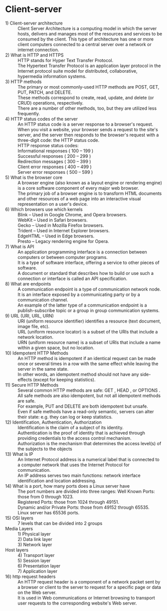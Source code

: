 # Client-server
<dl>
 <dt>1) Client-server architecture</dt>
	<dd>Client Server Architecture is a computing model in which the server hosts,
	delivers and manages most of the resources and services to be consumed by the client.
	This type of architecture has one or more client computers connected to a central server over a network or internet connection.</dd>
 
 <dt>2) What is HTTP and HTTPS</dt>
	<dd>HTTP stands for Hyper Text Transfer Protocol.</dd>
	<dd>The Hypertext Transfer Protocol is an application layer protocol in the Internet protocol suite model for 
	distributed, collaborative, hypermedia information systems.</dd>

 <dt>3) HTTP methods</dt>
	<dd>The primary or most commonly-used HTTP methods are POST, GET, PUT, PATCH, and DELETE.</dd>
	<dd>These methods correspond to create, read, update, and delete (or CRUD) operations, respectively.</dd>
	<dd>There are a number of other methods, too, but they are utilized less frequently.</dd>
	
 <dt>4) HTTP status codes of the server</dt>
	<dd>An HTTP status code is a server response to a browser's request.</dd>
	<dd>When you visit a website, your browser sends a request to the site's server,
	and the server then responds to the browser's request with a three-digit code: the HTTP status code.<dd>
	<dd>HTTP response status codes:</dd>
		<dd>Informational responses ( 100 – 199 )</dd>
		<dd>Successful responses ( 200 – 299 )</dd>
		<dd>Redirection messages ( 300 – 399 )</dd>
		<dd>Client error responses ( 400 – 499 )</dd>
		<dd>Server error responses ( 500 – 599 )</dd>
	
 <dt>5) What is the browser core</dt>
	<dd>A browser engine (also known as a layout engine or rendering engine) is a core software component of every major web browser.</dd>
	<dd>The primary job of a browser engine is to transform HTML documents and other resources of a web page into an interactive visual representation on a user's device.</dd>
 
 <dt>6) Which browsers use which kernels</dt>
	<dd>Blink – Used in Google Chrome, and Opera browsers.</dd>
	<dd>WebKit – Used in Safari browsers.</dd>
	<dd>Gecko – Used in Mozilla Firefox browsers.</dd>
	<dd>Trident – Used in Internet Explorer browsers.</dd>
	<dd>EdgeHTML – Used in Edge browsers.</dd>
	<dd>Presto – Legacy rendering engine for Opera.</dd>
	
 <dt>7) What is API</dt>
	<dd>An application programming interface is a connection between computers or between computer programs.</dd>
	<dd>It is a type of software interface, offering a service to other pieces of software.</dd>
	<dd>A document or standard that describes how to build or use such a connection or interface is called an API specification.</dd>

 <dt>8) What are endpoints</dt>
	<dd>A communication endpoint is a type of communication network node. It is an interface exposed by a communicating party or by a communication channel.</dd>
	<dd>An example of the latter type of a communication endpoint is a publish-subscribe topic or a group in group communication systems.</dd>

 <dt>9) URL (URI, URL, URN)</dt>
	<dd>URI (uniform resource identifier) identifies a resource (text document, image file, etc).</dd>
	<dd>URL (uniform resource locator) is a subset of the URIs that include a network location.</dd>
	<dd>URN (uniform resource name) is a subset of URIs that include a name within a given space, but no location.</dd>

 <dt>10) Idempotent HTTP Methods</dt>
	<dd>An HTTP method is idempotent if an identical request can be made once or several times in a row with the same effect while leaving the server in the same state.</dd>
	<dd>In other words, an idempotent method should not have any side-effects (except for keeping statistics).</dd>

 <dt>11) Secure HTTP Methods</dt>
  <dd>Several common HTTP methods are safe: GET , HEAD , or OPTIONS . All safe methods are also idempotent, but not all idempotent methods are safe.</dd>
  <dd>For example, PUT and DELETE are both idempotent but unsafe.</dd>
  <dd>Even if safe methods have a read-only semantic, servers can alter their state: e.g. they can log or keep statistics.	</dd>

 <dt>12) Identification, Authentication, Authorization</dt>
	<dd>Identification is the claim of a subject of its identity.</dd>
	<dd>Authentication is the proof of identity that is achieved through providing credentials to the access control mechanism.</dd>
	<dd>Authorization is the mechanism that determines the access level(s) of the subjects to the objects</dd>

 <dt>13) What is IP</dt>
	<dd>An Internet Protocol address is a numerical label that is connected to a computer network that uses the Internet Protocol for communication.</dd>
	<dd>An IP address serves two main functions: network interface identification and location addressing.</dd>

 <dt>14) What is a port, how many ports does a Linux server have</dt>
	<dd>The port numbers are divided into three ranges: Well Known Ports: those from 0 through 1023.</dd>
	<dd>Registered Ports: those from 1024 through 49151.</dd>
	<dd>Dynamic and/or Private Ports: those from 49152 through 65535.</dd>
	<dd>Linux server has 65536 ports.</dd>
 <dt>15) OSI layers</dt>
	<dd>7 levels that can be divided into 2 groups</dd>
		<dt>Media Layers</dt>
		      <dd>1) Physical layer</dd>
		      <dd>2) Data link layer</dd>
		      <dd>3) Network layer</dd>
		<dt>Host layers</dt>
		      <dd>4) Transport layer</dd>
		      <dd>5) Session layer</dd>
		      <dd>6) Presentation layer</dd>
		      <dd>7) Application layer</dd>
 <dt>16) http request headers</dt>
	<dd>An HTTP request header is a component of a network packet sent by a browser or client to the server to request for a specific page or data on the Web server.</dd>
  <dd>It is used in Web communications or Internet browsing to transport user requests to the corresponding website's Web server.</dd>
  </dl>

